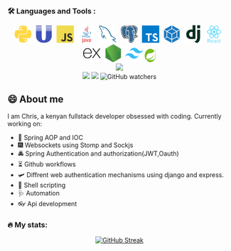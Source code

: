 ### 🛠 Languages and Tools :

<div align="center">
<!-- languages -->
  <img src="https://github.com/devicons/devicon/blob/master/icons/python/python-plain.svg"  title="python" alt="python" width="40" height="40"/>&nbsp;
  <img src="https://github.com/devicons/devicon/blob/master/icons/unix/unix-original.svg" title="unix" alt="unix" width="40" height="40"/>&nbsp;
  <img src="https://github.com/devicons/devicon/blob/master/icons/javascript/javascript-original.svg" title="js" alt="js" width="40" height="40"/>&nbsp;
  <img src="https://github.com/devicons/devicon/blob/master/icons/java/java-original-wordmark.svg" title="Java" alt="Java" width="40" height="40"/>&nbsp;
  <img src="https://github.com/devicons/devicon/blob/master/icons/mysql/mysql-plain.svg" title="mysql" alt="mysql" width="40" height="40"/>&nbsp;
   <img src="https://github.com/devicons/devicon/blob/master/icons/postgresql/postgresql-original.svg" width="40" height="40"/>&nbsp;
  <img src="https://github.com/devicons/devicon/blob/master/icons/typescript/typescript-plain.svg" title="typescript" alt="typescript" width="40" height="40"/>&nbsp;
  <img src="https://github.com/devicons/devicon/blob/master/icons/webpack/webpack-plain.svg" title="webpack" alt="webpack" width="40" height="40"/>&nbsp;
  <img src="https://github.com/devicons/devicon/blob/master/icons/django/django-plain.svg" title="django" alt="django" width="40" height="40"/>&nbsp;
  <img src="https://github.com/devicons/devicon/blob/master/icons/react/react-original-wordmark.svg" title="React" alt="React" width="40" height="40"/>&nbsp;
   <img src="https://github.com/devicons/devicon/blob/master/icons/express/express-original.svg" title="express" alt="express" width="40" height="40"/>&nbsp;
  <img src="https://github.com/devicons/devicon/blob/master/icons/nodejs/nodejs-original.svg" title="node" alt="node" width="40" height="40"/>&nbsp;
  <img src="https://github.com/devicons/devicon/blob/master/icons/tailwindcss/tailwindcss-plain.svg" title="tcss" alt="tcss" width="40" height="40"/>
  <img src="https://github.com/devicons/devicon/blob/master/icons/spring/spring-original.svg" title="spring" alt="spring" width="25" height="30"/>
<!--    <img src="https://github.com/devicons/devicon/blob/master/icons/csharp/csharp-plain.svg" title="csharp" alt="csharp" width="25" height="30"/> -->
</div>

<div align="center">
    <div id="header" align="center">
        <img src="https://media.giphy.com/media/ZeFG00TVXs54Pw4c8e/giphy.gif">
    </div>
    <div id="badges">
        <img src="https://img.shields.io/github/followers/chris-muiru?logoColor=blue&style=for-the-badge">
        <img src="https://img.shields.io/github/stars/chris-muiru?color=red&style=for-the-badge">
    <img alt="GitHub watchers" src="https://img.shields.io/github/watchers/chris-muiru/chris-muiru?style=for-the-badge">
    </div>
  
</div>

## 😄 About me
I am Chris, a kenyan  fullstack developer obsessed with coding. Currently working on:

-  🔬 Spring AOP and IOC
-  🎆 Websockets using Stomp and Sockjs
-  🚔 Spring Authentication and authorization(JWT,Oauth)
-  ⏳ Github workflows
-  🛩️ Diffrent web authentication mechanisms using django and express.
-  🧪 Shell scripting
-  🩺 Automation
-  👓 Api development

### 🔥 My stats:

<div align="center">
  
  [![GitHub Streak](https://streak-stats.demolab.com?user=chris-muiru&theme=dark&hide_border=true&exclude_days=Sun%2CSat)](https://git.io/streak-stats)
  
</div>
